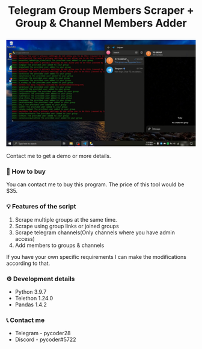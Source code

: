 # <p align="center">Telegram Group Members Scraper + Group & Channel Members Adder<p>

<img src="img.png" alt="image" border="0">

Contact me to get a demo or more details.

### 🛒 How to buy
You can contact me to buy this program. The price of this tool would be $35.

### 💡 Features of the script
1. Scrape multiple groups at the same time.
2. Scrape using group links or joined groups
3. Scrape telegram channels(Only channels where you have admin access)
4. Add members to groups & channels

If you have your own specific requirements I can make the modifications according to that.

### ⚙️ Development details
- Python 3.9.7
- Telethon 1.24.0
- Pandas 1.4.2

### 📞 Contact me
* Telegram - pycoder28
* Discord - pycoder#5722
